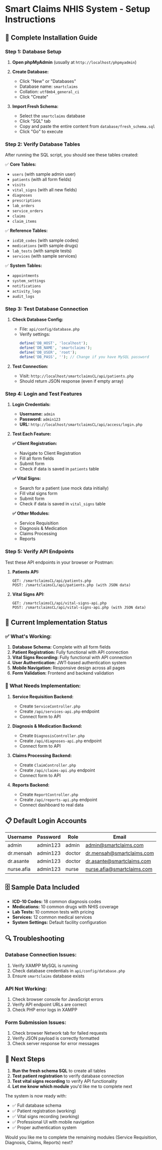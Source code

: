 # Smart Claims NHIS System - Setup Instructions

## 🚀 Complete Installation Guide

### Step 1: Database Setup

1. **Open phpMyAdmin** (usually at `http://localhost/phpmyadmin`)

2. **Create Database:**
   - Click "New" or "Databases"
   - Database name: `smartclaims`
   - Collation: `utf8mb4_general_ci`
   - Click "Create"

3. **Import Fresh Schema:**
   - Select the `smartclaims` database
   - Click "SQL" tab
   - Copy and paste the entire content from `database/fresh_schema.sql`
   - Click "Go" to execute

### Step 2: Verify Database Tables

After running the SQL script, you should see these tables created:

✅ **Core Tables:**
- `users` (with sample admin user)
- `patients` (with all form fields)
- `visits`
- `vital_signs` (with all new fields)
- `diagnoses`
- `prescriptions`
- `lab_orders`
- `service_orders`
- `claims`
- `claim_items`

✅ **Reference Tables:**
- `icd10_codes` (with sample codes)
- `medications` (with sample drugs)
- `lab_tests` (with sample tests)
- `services` (with sample services)

✅ **System Tables:**
- `appointments`
- `system_settings`
- `notifications`
- `activity_logs`
- `audit_logs`

### Step 3: Test Database Connection

1. **Check Database Config:**
   - File: `api/config/database.php`
   - Verify settings:
     ```php
     define('DB_HOST', 'localhost');
     define('DB_NAME', 'smartclaims');
     define('DB_USER', 'root');
     define('DB_PASS', ''); // Change if you have MySQL password
     ```

2. **Test Connection:**
   - Visit: `http://localhost/smartclaimsCL/api/patients.php`
   - Should return JSON response (even if empty array)

### Step 4: Login and Test Features

1. **Login Credentials:**
   - **Username:** `admin`
   - **Password:** `admin123`
   - **URL:** `http://localhost/smartclaimsCL/api/access/login.php`
   
2. **Test Each Feature:**

   **✅ Client Registration:**
   - Navigate to Client Registration
   - Fill all form fields
   - Submit form
   - Check if data is saved in `patients` table

   **✅ Vital Signs:**
   - Search for a patient (use mock data initially)
   - Fill vital signs form
   - Submit form
   - Check if data is saved in `vital_signs` table

   **✅ Other Modules:**
   - Service Requisition
   - Diagnosis & Medication
   - Claims Processing
   - Reports

### Step 5: Verify API Endpoints

Test these API endpoints in your browser or Postman:

1. **Patients API:**
   ```
   GET: /smartclaimsCL/api/patients.php
   POST: /smartclaimsCL/api/patients.php (with JSON data)
   ```

2. **Vital Signs API:**
   ```
   GET: /smartclaimsCL/api/vital-signs-api.php
   POST: /smartclaimsCL/api/vital-signs-api.php (with JSON data)
   ```

## 🔧 Current Implementation Status

### ✅ **What's Working:**

1. **Database Schema:** Complete with all form fields
2. **Patient Registration:** Fully functional with API connection
3. **Vital Signs Recording:** Fully functional with API connection
4. **User Authentication:** JWT-based authentication system
5. **Mobile Navigation:** Responsive design across all pages
6. **Form Validation:** Frontend and backend validation

### 🚧 **What Needs Implementation:**

1. **Service Requisition Backend:**
   - Create `ServiceController.php`
   - Create `/api/services-api.php` endpoint
   - Connect form to API

2. **Diagnosis & Medication Backend:**
   - Create `DiagnosisController.php`
   - Create `/api/diagnoses-api.php` endpoint
   - Connect form to API

3. **Claims Processing Backend:**
   - Create `ClaimController.php`
   - Create `/api/claims-api.php` endpoint
   - Connect form to API

4. **Reports Backend:**
   - Create `ReportController.php`
   - Create `/api/reports-api.php` endpoint
   - Connect dashboard to real data

## 📋 Default Login Accounts

| Username | Password | Role | Email |
|----------|----------|------|-------|
| admin | admin123 | admin | admin@smartclaims.com |
| dr.mensah | admin123 | doctor | dr.mensah@smartclaims.com |
| dr.asante | admin123 | doctor | dr.asante@smartclaims.com |
| nurse.afia | admin123 | nurse | nurse.afia@smartclaims.com |

## 🗄️ Sample Data Included

- **ICD-10 Codes:** 18 common diagnosis codes
- **Medications:** 10 common drugs with NHIS coverage
- **Lab Tests:** 10 common tests with pricing
- **Services:** 12 common medical services
- **System Settings:** Default facility configuration

## 🔍 Troubleshooting

### Database Connection Issues:
1. Verify XAMPP MySQL is running
2. Check database credentials in `api/config/database.php`
3. Ensure `smartclaims` database exists

### API Not Working:
1. Check browser console for JavaScript errors
2. Verify API endpoint URLs are correct
3. Check PHP error logs in XAMPP

### Form Submission Issues:
1. Check browser Network tab for failed requests
2. Verify JSON payload is correctly formatted
3. Check server response for error messages

## 🎯 Next Steps

1. **Run the fresh schema SQL** to create all tables
2. **Test patient registration** to verify database connection
3. **Test vital signs recording** to verify API functionality
4. **Let me know which module** you'd like me to complete next

The system is now ready with:
- ✅ Full database schema
- ✅ Patient registration (working)
- ✅ Vital signs recording (working)
- ✅ Professional UI with mobile navigation
- ✅ Proper authentication system

Would you like me to complete the remaining modules (Service Requisition, Diagnosis, Claims, Reports) next?